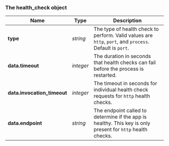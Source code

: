 ### The health_check object

Name | Type | Description
---- | ---- | -----------
**type** | _string_ | The type of health check to perform. Valid values are `http`, `port`, and `process`. Default is `port`.
**data.timeout** | _integer_ | The duration in seconds that health checks can fail before the process is restarted.
**data.invocation_timeout** | _integer_ | The timeout in seconds for individual health check requests for `http` health checks.
**data.endpoint** | _string_ | The endpoint called to determine if the app is healthy. This key is only present for `http` health checks.
